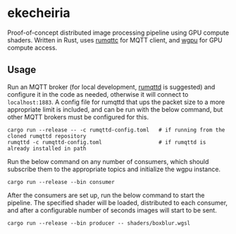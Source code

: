 # ekecheiria

Proof-of-concept distributed image processing pipeline using GPU compute shaders. Written in Rust, uses [rumqttc](https://github.com/bytebeamio/rumqtt/tree/main/rumqttc) for MQTT client, and [wgpu](https://github.com/gfx-rs/wgpu) for GPU compute access.

## Usage

Run an MQTT broker (for local development, [rumqttd](https://github.com/bytebeamio/rumqtt/tree/main/rumqttd) is suggested) and configure it in the code as needed, otherwise it will connect to `localhost:1883`. A config file for rumqttd that ups the packet size to a more appropriate limit is included, and can be run with the below command, but other MQTT brokers must be configured for this.

```
cargo run --release -- -c rumqttd-config.toml   # if running from the cloned rumqttd repository
rumqttd -c rumqttd-config.toml                  # if rumqttd is already installed in path
```

Run the below command on any number of consumers, which should subscribe them to the appropriate topics and initialize the wgpu instance.

```
cargo run --release --bin consumer
```

After the consumers are set up, run the below command to start the pipeline. The specified shader will be loaded, distributed to each consumer, and after a configurable number of seconds images will start to be sent.

```
cargo run --release --bin producer -- shaders/boxblur.wgsl
```

